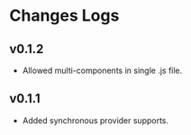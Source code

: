 # Changes Logs

## v0.1.2

- Allowed multi-components in single .js file.

## v0.1.1

- Added synchronous provider supports.
